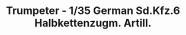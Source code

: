 ---
layout: product
title: "Trumpeter - 1/35 German Sd.Kfz.6 Halbkettenzugm. Artill."
price: "3900" 
desc: "N/A"
img_path: "/assets/img/TRU05531.jpg"
brand: "N/A"
available: false
special_offer: false
new: false
soon: false
cat: "010000"
subcat: "013400"
subsubcat: "0N/A"
sifra: "TRU05531"
---